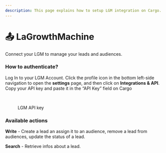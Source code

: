 ```yaml
---
description: This page explains how to setup LGM integration on Cargo.
---
```


# 📤 LaGrowthMachine

Connect your LGM to manage your leads and audiences.

### How to authenticate?

Log In to your LGM Account. Click the profile icon in the bottom left-side navigation to open the **settings** page, and then click on **Integrations & API**. Copy your API key and paste it in the “API Key” field on Cargo

<figure><img src="../../.gitbook/assets/Capture d’écran 2023-06-07 à 09.41.53.png" alt=""><figcaption><p>LGM API key</p></figcaption></figure>

### Available actions

**Write** - Create a lead an assign it to an audience, remove a lead from audiences, update the status of a lead.

**Search** - Retrieve infos about a lead.

